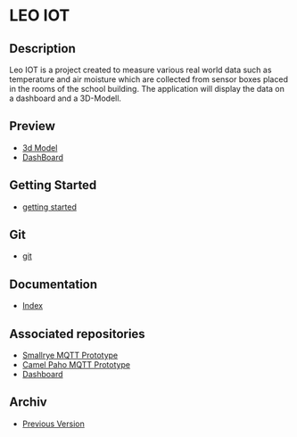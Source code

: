 # LEO IOT

## Description

Leo IOT is a project created to measure various real world data
such as temperature and air moisture which are collected from sensor
boxes placed in the rooms of the school building. The application
will display the data on a dashboard and a 3D-Modell.

## Preview

- [3d Model](http://vm139.htl-leonding.ac.at/en/3d)
- [DashBoard](http://vm139.htl-leonding.ac.at/en/dashboard)

## Getting Started

- [getting started](https://htl-leonding-project.github.io/leo-iot/getting-started)

## Git

- [git](https://htl-leonding-project.github.io/leo-iot/git)


## Documentation

- [Index](https://htl-leonding-project.github.io/leo-iot/)


## Associated repositories

- [Smallrye MQTT Prototype](https://github.com/QuirinEcker/quarkus-mqtt)
- [Camel Paho MQTT Prototype](https://github.com/QuirinEcker/camel-paho-demo)
- [Dashboard](https://github.com/sknogler/leoiot-new-dashboard)

## Archiv

- [Previous Version](https://drive.google.com/drive/folders/1sIm3kAN1Gty35lSp5xbqtrQ_-PelBX2N)
